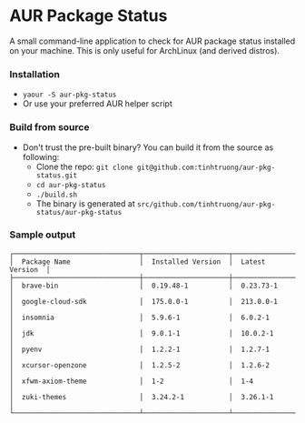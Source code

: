 # AUR Package Status #

A small command-line application to check for AUR package status installed on your machine.
This is only useful for ArchLinux (and derived distros).

### Installation ###

* `yaour -S aur-pkg-status`
* Or use your preferred AUR helper script

### Build from source ###
* Don't trust the pre-built binary? You can build it from the source as following:
  * Clone the repo: `git clone git@github.com:tinhtruong/aur-pkg-status.git`
  * `cd aur-pkg-status`
  * `./build.sh`
  * The binary is generated at `src/github.com/tinhtruong/aur-pkg-status/aur-pkg-status`

### Sample output ###
    ┌───────────────────────────────┬─────────────────────┬──────────────────┐
    │  Package Name                 │  Installed Version  │  Latest Version  │
    ├───────────────────────────────┼─────────────────────┼──────────────────┤
    │  brave-bin                    │  0.19.48-1          │  0.23.73-1       │
    │  google-cloud-sdk             │  175.0.0-1          │  213.0.0-1       │
    │  insomnia                     │  5.9.6-1            │  6.0.2-1         │
    │  jdk                          │  9.0.1-1            │  10.0.2-1        │
    │  pyenv                        │  1.2.2-1            │  1.2.7-1         │
    │  xcursor-openzone             │  1.2.5-2            │  1.2.6-2         │
    │  xfwm-axiom-theme             │  1-2                │  1-4             │
    │  zuki-themes                  │  3.24.2-1           │  3.26.1-1        │
    └───────────────────────────────┴─────────────────────┴──────────────────┘